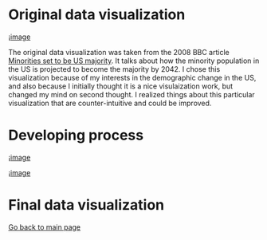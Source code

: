 # Original data visualization

¡[image](<originviz.jpg>)

The original data visualization was taken from the 2008 BBC article [Minorities set to be US majority](<http://news.bbc.co.uk/2/hi/7559996.stm>). It talks about how the minority population in the US is projected to become the majority by 2042. I chose this visualization because of my interests in the demographic change in the US, and also because I initially thought it is a nice visulaization work, but changed my mind on second thought. I realized things about this particular visualization that are counter-intuitive and could be improved. 

# Developing process

¡[image](<ass34-sketch1.jpg>)

¡[image](<ass34-sketch2.jpg>)

# Final data visualization

<div class="flourish-embed flourish-chart" data-src="visualisation/5346352"><script src="https://public.flourish.studio/resources/embed.js"></script></div>

[Go back to main page](<https://iriswzi.github.io/wanzhiz-portfolio/>)
